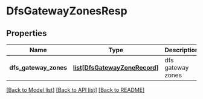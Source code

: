 # DfsGatewayZonesResp

## Properties
Name | Type | Description | Notes
------------ | ------------- | ------------- | -------------
**dfs_gateway_zones** | [**list[DfsGatewayZoneRecord]**](DfsGatewayZoneRecord.md) | dfs gateway zones | 

[[Back to Model list]](../README.md#documentation-for-models) [[Back to API list]](../README.md#documentation-for-api-endpoints) [[Back to README]](../README.md)


